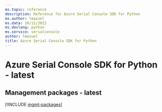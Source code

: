 ```yaml
---
ms.topic: reference
description: Reference for Azure Serial Console SDK for Python
ms.author: lmazuel
ms.data: 10/11/2022
ms.devlang: python
ms.service: serialconsole
author: lmazuel
title: Azure Serial Console SDK for Python
---
```

# Azure Serial Console SDK for Python - latest

## Management packages - latest
[!INCLUDE [mgmt-packages](serial-console-mgmt-index.md)]